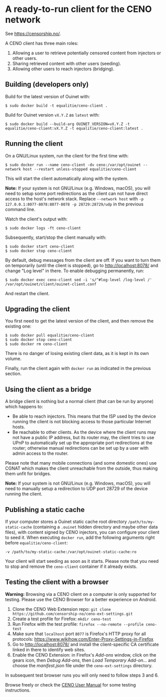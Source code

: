 # A ready-to-run client for the CENO network

See <https://censorship.no/>.

A CENO client has three main roles:

 1. Allowing a user to retrieve potentially censored content from injectors or other users.
 2. Sharing retrieved content with other users (seeding).
 3. Allowing other users to reach injectors (bridging).

## Building (developers only)

Build for the latest version of Ouinet with:

    $ sudo docker build -t equalitie/ceno-client .

Build for Ouinet version `vX.Y.Z` as `latest` with:

    $ sudo docker build --build-arg OUINET_VERSION=vX.Y.Z -t equalitie/ceno-client:vX.Y.Z -t equalitie/ceno-client:latest .

## Running the client

On a GNU/Linux system, run the client for the first time with:

    $ sudo docker run --name ceno-client -dv ceno:/var/opt/ouinet --network host --restart unless-stopped equalitie/ceno-client

This will start the client automatically along with the system.

**Note:** If your system is not GNU/Linux (e.g. Windows, macOS), you will need to setup some port redirections as the client can not have direct access to the host's network stack. Replace `--network host` with `-p 127.0.0.1:8077-8078:8077-8078 -p 28729:28729/udp` in the previous command line.

Watch the client's output with:

    $ sudo docker logs -ft ceno-client

Subsequently, start/stop the client manually with:

    $ sudo docker start ceno-client
    $ sudo docker stop ceno-client

By default, debug messages from the client are off. If you want to turn them on temporarily (until the client is stopped), go to <http://localhost:8078/> and change "Log level" in there. To enable debugging permanently, run:

    $ sudo docker exec ceno-client sed -i 's/^#log-level /log-level /' /var/opt/ouinet/client/ouinet-client.conf

And restart the client.

## Upgrading the client

You first need to get the latest version of the client, and then remove the existing one:

    $ sudo docker pull equalitie/ceno-client
    $ sudo docker stop ceno-client
    $ sudo docker rm ceno-client

There is no danger of losing existing client data, as it is kept in its own volume.

Finally, run the client again with `docker run` as indicated in the previous section.

## Using the client as a bridge

A bridge client is nothing but a normal client (that can be run by anyone) which happens to:

  - Be able to reach injectors. This means that the ISP used by the device running the client is not blocking access to those particular Internet hosts.
  - Be reachable to other clients. As the device where the client runs may not have a public IP address, but its router may, the client tries to use UPnP to automatically set up the appropriate port redirections at the router; otherwise manual redirections can be set up by a user with admin access to the router.

Please note that many mobile connections (and some domestic ones) use CGNAT which makes the client unreachable from the outside, thus making them unfit for bridges.

**Note:** If your system is not GNU/Linux (e.g. Windows, macOS), you will need to manually setup a redirection to UDP port 28729 of the device running the client.

## Publishing a static cache

If your computer stores a Ouinet static cache root directory `/path/to/my-static-cache` (containing a `.ouinet` hidden directory and maybe other data files), with content signed by CENO injectors, you can configure your client to seed it. When executing `docker run`, add the following arguments right before `equalitie/ceno-client`:

    -v /path/to/my-static-cache:/var/opt/ouinet-static-cache:ro

Your client will start seeding as soon as it starts. Please note that you need to stop and remove the `ceno-client` container if it already exists.

## Testing the client with a browser

**Warning:** Browsing via a CENO client on a computer is only supported for testing. Please use the CENO Browser for a better experience on Android.

  1. Clone the CENO Web Extension repo: `git clone https://github.com/censorship-no/ceno-ext-settings.git`
  2. Create a test profile for Firefox: `mkdir ceno-test`
  3. Run Firefox with the test profile: `firefox --no-remote --profile ceno-test`
  4. Make sure that `localhost` port `8077` is Firefox's HTTP proxy for all protocols: <https://www.wikihow.com/Enter-Proxy-Settings-in-Firefox>
  5. Go to <http://localhost:8078/> and install the client-specific CA certificate linked in there to identify web sites.
  6. Enable the CENO Extension: in Firefox's *Add-ons* window, click on the gears icon, then *Debug Add-ons*, then *Load Temporary Add-on…* and choose the *manifest.json* file under the `ceno-ext-settings` directory.

In subsequent test browser runs you will only need to follow steps 3 and 6.

Browse freely or check the [CENO User Manual][ceno-man-test] for some testing instructions.

[ceno-man-test]: https://censorship.no/user-manual/en/browser/testing.html
    "CENO User Manual - Testing the Browser"
